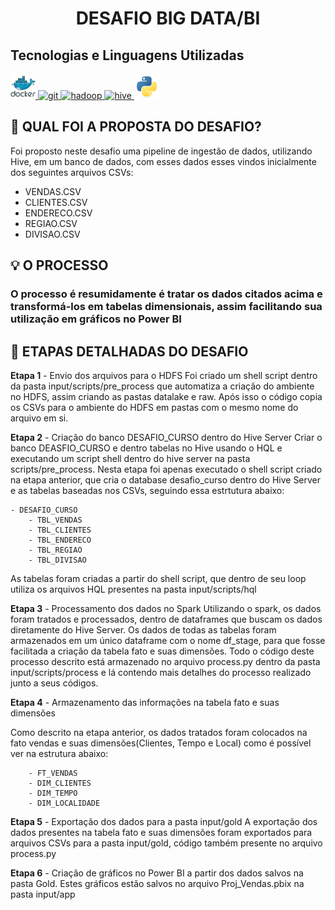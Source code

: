 <h1 align="center">DESAFIO BIG DATA/BI</h3>

## Tecnologias e Linguagens Utilizadas
<p align="left"> <a href="https://www.docker.com/" target="_blank" rel="noreferrer"> <img src="https://raw.githubusercontent.com/devicons/devicon/master/icons/docker/docker-original-wordmark.svg" alt="docker" width="40" height="40"/> </a> <a href="https://git-scm.com/" target="_blank" rel="noreferrer"> <img src="https://www.vectorlogo.zone/logos/git-scm/git-scm-icon.svg" alt="git" width="40" height="40"/> </a> <a href="https://hadoop.apache.org/" target="_blank" rel="noreferrer"> <img src="https://www.vectorlogo.zone/logos/apache_hadoop/apache_hadoop-icon.svg" alt="hadoop" width="40" height="40"/> </a> <a href="https://hive.apache.org/" target="_blank" rel="noreferrer"> <img src="https://www.vectorlogo.zone/logos/apache_hive/apache_hive-icon.svg" alt="hive" width="40" height="40"/> </a> <a href="https://www.python.org" target="_blank" rel="noreferrer"> <img src="https://raw.githubusercontent.com/devicons/devicon/master/icons/python/python-original.svg" alt="python" width="40" height="40"/> </a> </p>

## 📌 QUAL FOI A PROPOSTA DO DESAFIO?
Foi proposto neste desafio uma pipeline de ingestão de dados, utilizando Hive, em um banco de dados, com esses dados esses vindos inicialmente dos seguintes arquivos CSVs:

 - VENDAS.CSV
 - CLIENTES.CSV
 - ENDERECO.CSV
 - REGIAO.CSV
 - DIVISAO.CSV

## :bulb: O PROCESSO
### O processo é resumidamente é tratar os dados citados acima e transformá-los em tabelas dimensionais, assim facilitando sua utilização em gráficos no Power BI



## 📑 ETAPAS DETALHADAS DO DESAFIO

**Etapa 1** - Envio dos arquivos para o HDFS
     Foi criado um shell script dentro da pasta input/scripts/pre_process que automatiza a criação do ambiente no HDFS, assim criando as pastas datalake e raw.
     Após isso o código copia os CSVs para o ambiente do HDFS em pastas com o mesmo nome do arquivo em si.

**Etapa 2** - Criação do banco DESAFIO_CURSO dentro do Hive Server Criar o banco DEASFIO_CURSO e dentro tabelas no Hive usando o HQL e executando um script shell dentro do hive server na pasta scripts/pre_process.
     Nesta etapa foi apenas executado o shell script criado na etapa anterior, que cria o database desafio_curso dentro do Hive Server e as tabelas baseadas nos CSVs, seguindo essa estrtutura abaixo:
     
    - DESAFIO_CURSO 
        - TBL_VENDAS
        - TBL_CLIENTES
        - TBL_ENDERECO
        - TBL_REGIAO
        - TBL_DIVISAO  
   As tabelas foram criadas a partir do shell script, que dentro de seu loop utiliza os arquivos HQL presentes na pasta input/scripts/hql 

**Etapa 3** - Processamento dos dados no Spark
     Utilizando o spark, os dados foram tratados e processados, dentro de dataframes que buscam os dados diretamente do Hive Server.
     Os dados de todas as tabelas foram armazenados em um único dataframe com o nome df_stage, para que fosse facilitada a criação da tabela fato e suas dimensões.
     Todo o código deste processo descrito está armazenado no arquivo process.py dentro da pasta input/scripts/process e lá contendo mais detalhes do processo realizado junto a seus códigos.

**Etapa 4** - Armazenamento das informações na tabela fato e suas dimensões
    
   Como descrito na etapa anterior, os dados tratados foram colocados na fato vendas e suas dimensões(Clientes, Tempo e Local) como é possível ver na estrutura abaixo:

        - FT_VENDAS
        - DIM_CLIENTES
        - DIM_TEMPO
        - DIM_LOCALIDADE

**Etapa 5** - Exportação dos dados para a pasta input/gold
     A exportação dos dados presentes na tabela fato e suas dimensões foram exportados para arquivos CSVs para a pasta input/gold, código também presente no arquivo process.py

**Etapa 6** - Criação de gráficos no Power BI a partir dos dados salvos na pasta Gold. Estes gráficos estão salvos no arquivo Proj_Vendas.pbix na pasta input/app
